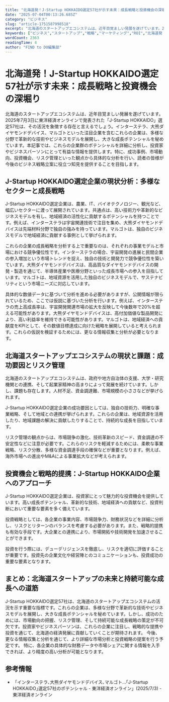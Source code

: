 ```yaml
---
title: "北海道発！J-Startup HOKKAIDO選定57社が示す未来：成長戦略と投資機会の深堀り"
date: "2025-07-04T00:13:26.685Z"
category: "ビジネス"
slug: "article-1751587998518"
excerpt: "北海道のスタートアップエコシステムは、近年目覚ましい発展を遂げています。2025年7月3日に東洋経済オンラインで発表された「J-Startup HOKKAIDO」選定57社は、その活況を象徴する存在と言えるでしょう。インターステラ、大熊ダイヤモンドデバイス、マルゴトといった注目企業を含むこれらの企業..."
keywords: ["ビジネス","スタートアップ","戦略","マーケティング","ROI","北海道発！J","Startup","HOKKAIDO選定57社が示す未来：成長戦略と投資機会の深堀り"]
wordCount: 2363
readingTime: 4
author: "FIND to DO編集部"
---
```


# 北海道発！J-Startup HOKKAIDO選定57社が示す未来：成長戦略と投資機会の深堀り

北海道のスタートアップエコシステムは、近年目覚ましい発展を遂げています。2025年7月3日に東洋経済オンラインで発表された「J-Startup HOKKAIDO」選定57社は、その活況を象徴する存在と言えるでしょう。インターステラ、大熊ダイヤモンドデバイス、マルゴトといった注目企業を含むこれらの企業は、多様な分野で革新的な技術やビジネスモデルを展開し、大きな成長ポテンシャルを秘めています。本記事では、これらの企業群のポテンシャルを詳細に分析し、投資家やビジネスパーソンにとって有益な情報を提供します。特に、成功事例、市場動向、投資機会、リスク管理といった観点から具体的な分析を行い、読者の皆様が今後のビジネス戦略立案に役立つ知見を提供することを目指します。


## J-Startup HOKKAIDO選定企業の現状分析：多様なセクターと成長戦略

J-Startup HOKKAIDO選定企業は、農業、IT、バイオテクノロジー、観光など、幅広いセクターに渡って展開されています。共通点は、高い技術力や革新的なビジネスモデルを有し、地域経済の活性化に貢献するポテンシャルを持つことです。例えば、インターステラは宇宙関連技術で注目を集め、大熊ダイヤモンドデバイスは先端材料分野で独自の強みを持っています。マルゴトは、独自のビジネスモデルで地域経済に貢献する事例として挙げられます。

これらの企業の成長戦略を分析する上で重要なのは、それぞれの事業モデルと市場における競争優位性です。インターステラの場合、宇宙開発の進展と民間企業の参入増加という市場トレンドを捉え、独自の技術と開発力で競争優位性を築いています。大熊ダイヤモンドデバイスは、高品質なダイヤモンドデバイスの開発・製造を通じて、半導体産業や医療分野といった成長市場への参入を目指しています。マルゴトは、地域資源を活用した独自のビジネスモデルで、サステナビリティという市場ニーズに対応しています。

具体的な数値データに基づいて分析を進める必要がありますが、公開情報が限られているため、ここでは仮説に基づいた分析を行います。例えば、インターステラの売上高成長率は、宇宙開発関連市場の拡大を反映して今後数年で20%を超える可能性があります。大熊ダイヤモンドデバイスは、高付加価値な製品開発により、高い利益率を維持できる可能性があります。マルゴトは、地域経済への貢献度をKPIとして、その数値目標達成に向けた戦略を展開していると考えられます。これらの仮説を検証するためには、更なる情報収集と分析が必要となります。


## 北海道スタートアップエコシステムの現状と課題：成功要因とリスク管理

北海道のスタートアップエコシステムは、政府や地方自治体の支援、大学・研究機関との連携、そして起業家精神の高まりによって発展を続けています。しかし、課題も存在します。人材不足、資金調達難、市場規模の小ささなどが挙げられます。

J-Startup HOKKAIDO選定企業の成功要因としては、独自の技術力、明確な事業戦略、そして地域との連携が挙げられます。これらの企業は、地域資源を活用したり、地域課題の解決に貢献したりすることで、持続的な成長を目指しています。

リスク管理の観点からは、市場競争の激化、技術革新のスピード、資金調達の不安定性などに注意が必要です。これらのリスクを軽減するためには、柔軟な事業戦略、リスク分散、多様な資金調達手段の確保などが重要となります。例えば、海外市場への進出やM&Aによる事業拡大などが考えられます。


## 投資機会と戦略的提携：J-Startup HOKKAIDO企業へのアプローチ

J-Startup HOKKAIDO選定企業は、投資家にとって魅力的な投資機会を提供しています。高い成長ポテンシャル、革新的な技術、地域経済への貢献など、投資判断において重要な要素を多く備えています。

投資戦略としては、各企業の事業内容、市場競争力、財務状況などを詳細に分析し、リスクとリターンのバランスを考慮する必要があります。また、戦略的提携も有効な手段です。大企業との連携により、市場開拓や技術開発を加速させることができます。

投資を行う際には、デューデリジェンスを徹底し、リスクを適切に評価することが重要です。投資先の企業文化や経営陣とのコミュニケーションも、投資成功の重要な要素となります。


## まとめ：北海道スタートアップの未来と持続可能な成長への道筋

J-Startup HOKKAIDO選定57社は、北海道のスタートアップエコシステムの活況を示す重要な指標です。これらの企業は、多様な分野で革新的な技術やビジネスモデルを展開し、大きな成長ポテンシャルを秘めています。しかし、成功のためには、市場動向の把握、リスク管理、そして持続可能な成長戦略の策定が不可欠です。投資家やビジネスパーソンは、これらの企業に注目し、戦略的な提携や投資を通じて、北海道の経済発展に貢献していくことが期待されます。  今後、更なる情報収集と分析を通じて、より詳細な市場分析と投資戦略の提案を行う予定です。  特に、各企業の具体的な財務データや市場シェアに関する情報を入手できれば、より精度の高い分析が可能となります。


## 参考情報

- 「インターステラ､大熊ダイヤモンドデバイス､マルゴト…｢J-Startup HOKKAIDO｣選定57社のポテンシャル - 東洋経済オンライン」(2025/7/3) - 東洋経済オンライン


